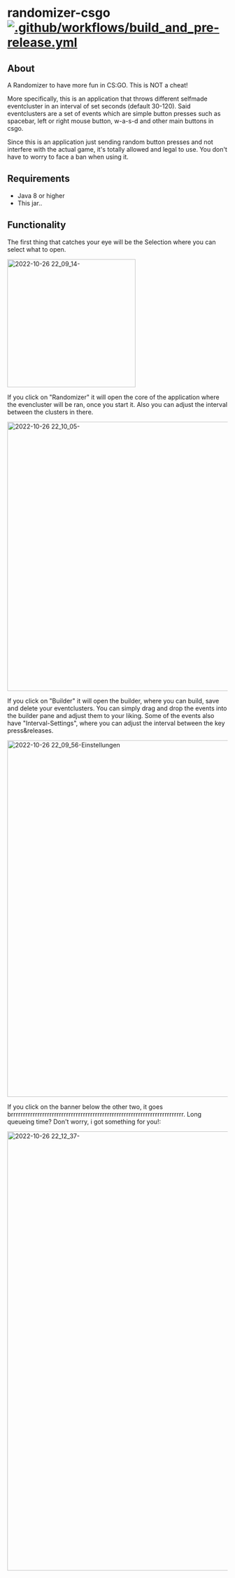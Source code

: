 # randomizer-csgo [![.github/workflows/build_and_pre-release.yml](https://github.com/Luziferium/randomizer-csgo/actions/workflows/build_and_pre-release.yml/badge.svg?branch=stage)](https://github.com/Luziferium/randomizer-csgo/actions/workflows/build_and_pre-release.yml)

## About
A Randomizer to have more fun in CS:GO. This is NOT a cheat!

More specifically, this is an application that throws different selfmade eventcluster in an interval of set seconds (default 30-120).
Said eventclusters are a set of events which are simple button presses such as spacebar, left or right mouse button, w-a-s-d and other main buttons in csgo.

Since this is an application just sending random button presses and not interfere with the actual game, it's totally allowed and legal to use. You don't have to worry to face a ban when using it.

## Requirements

- Java 8 or higher
- This jar..

## Functionality
The first thing that catches your eye will be the Selection where you can select what to open.


<img width="293" alt="2022-10-26 22_09_14-" src="https://user-images.githubusercontent.com/50031457/198127557-e21879cb-5ccd-4ee1-9fd8-0361d8464136.png">


If you click on "Randomizer" it will open the core of the application where the evencluster will be ran, once you start it. Also you can adjust the interval between the clusters in there.


<img width="616" alt="2022-10-26 22_10_05-" src="https://user-images.githubusercontent.com/50031457/198127843-6f9fe945-7916-4e37-8ed4-3eeda9634bbd.png">


If you click on "Builder" it will open the builder, where you can build, save and delete your eventclusters. You can simply drag and drop the events into the builder pane and adjust them to your liking. Some of the events also have "Interval-Settings", where you can adjust the interval between the key press&releases.


<img width="816" alt="2022-10-26 22_09_56-Einstellungen" src="https://user-images.githubusercontent.com/50031457/198128096-ad0a621c-a2d0-41c6-939c-6bde5fc1baf7.png">


If you click on the banner below the other two, it goes brrrrrrrrrrrrrrrrrrrrrrrrrrrrrrrrrrrrrrrrrrrrrrrrrrrrrrrrrrrrrrrrrrrrrrrr. Long queueing time? Don't worry, i got something for you!:


<img width="1005" alt="2022-10-26 22_12_37-" src="https://user-images.githubusercontent.com/50031457/198128171-c8b1d9ab-b3d4-4e07-aa4d-666eb31768eb.png">
